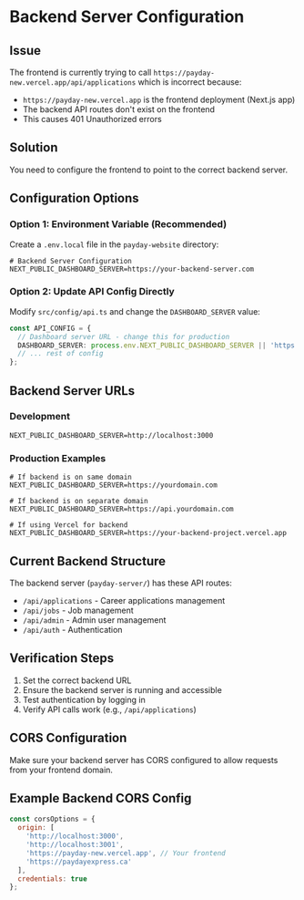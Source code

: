 # Backend Server Configuration

## Issue
The frontend is currently trying to call `https://payday-new.vercel.app/api/applications` which is incorrect because:
- `https://payday-new.vercel.app` is the frontend deployment (Next.js app)
- The backend API routes don't exist on the frontend
- This causes 401 Unauthorized errors

## Solution
You need to configure the frontend to point to the correct backend server.

## Configuration Options

### Option 1: Environment Variable (Recommended)
Create a `.env.local` file in the `payday-website` directory:

```env
# Backend Server Configuration
NEXT_PUBLIC_DASHBOARD_SERVER=https://your-backend-server.com
```

### Option 2: Update API Config Directly
Modify `src/config/api.ts` and change the `DASHBOARD_SERVER` value:

```typescript
const API_CONFIG = {
  // Dashboard server URL - change this for production
  DASHBOARD_SERVER: process.env.NEXT_PUBLIC_DASHBOARD_SERVER || 'https://your-backend-server.com',
  // ... rest of config
};
```

## Backend Server URLs

### Development
```env
NEXT_PUBLIC_DASHBOARD_SERVER=http://localhost:3000
```

### Production Examples
```env
# If backend is on same domain
NEXT_PUBLIC_DASHBOARD_SERVER=https://yourdomain.com

# If backend is on separate domain
NEXT_PUBLIC_DASHBOARD_SERVER=https://api.yourdomain.com

# If using Vercel for backend
NEXT_PUBLIC_DASHBOARD_SERVER=https://your-backend-project.vercel.app
```

## Current Backend Structure
The backend server (`payday-server/`) has these API routes:
- `/api/applications` - Career applications management
- `/api/jobs` - Job management
- `/api/admin` - Admin user management
- `/api/auth` - Authentication

## Verification Steps
1. Set the correct backend URL
2. Ensure the backend server is running and accessible
3. Test authentication by logging in
4. Verify API calls work (e.g., `/api/applications`)

## CORS Configuration
Make sure your backend server has CORS configured to allow requests from your frontend domain.

## Example Backend CORS Config
```javascript
const corsOptions = {
  origin: [
    'http://localhost:3000',
    'http://localhost:3001',
    'https://payday-new.vercel.app', // Your frontend
    'https://paydayexpress.ca'
  ],
  credentials: true
};
``` 